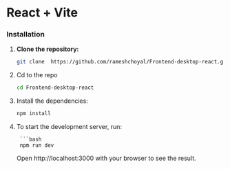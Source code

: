 # React + Vite

### Installation

1.  **Clone the repository:**

    ```bash
    git clone  https://github.com/rameshchoyal/Frontend-desktop-react.git

    ```

2.  Cd to the repo

    ```bash
    cd Frontend-desktop-react

    ```

3.  Install the dependencies:

    ```bash
    npm install
    ```

4.  To start the development server, run:

         ```bash
         npm run dev

    Open http://localhost:3000 with your browser to see the result.
